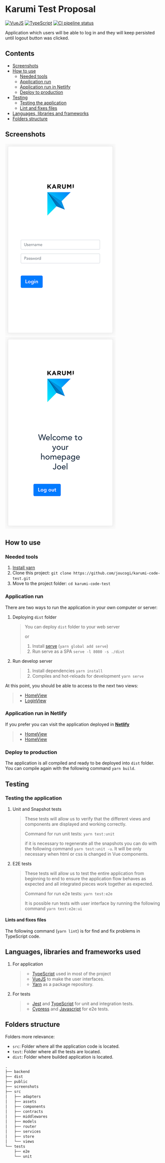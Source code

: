# Karumi Test Proposal
<a href="https://www.typescriptlang.org/" target="_blank"><img src="https://img.shields.io/badge/VueJS-%5E2.6.11-brightgreen" alt="VueJS"/></a>
<a href="https://vuejs.org/" target="_blank"><img src="https://img.shields.io/badge/TypeScript-%5E3.9.7-blue" alt="TypeScript"/></a>
<a href="https://github.com/joucogi/karumi-code-test/actions"><img src="https://github.com/CodelyTV/php-ddd-example/workflows/CI/badge.svg" alt="CI pipeline status" /></a>

Application which users will be able to log in and they will keep persisted until logout button was clicked.

## Contents

* [Screenshots](#screenshots)
* [How to use](#how-to-use)
    * [Needed tools](#needed-tools)
    * [Application run](#application-run)
    * [Application run in Netlify](#application-run-in-netlify)
    * [Deploy to production](#deploy-to-production)
* [Testing](#testing)
    * [Testing the application](#testing-the-application)
    * [Lint and fixes files](#lints-and-fixes-files)
* [Languages, libraries and frameworks](#languages-libraries-and-frameworks-used)
* [Folders structure](#folders-structure)

## Screenshots
![Login View](/screenshots/LoginView.png?raw=true "Login View") ![Home View](/screenshots/HomeView.png?raw=true "Home View")

## How to use
### Needed tools
1. <a href="https://classic.yarnpkg.com/en/docs/install" target="_blank">Install yarn</a>
2. Clone this project: `git clone https://github.com/joucogi/karumi-code-test.git`
3. Move to the project folder: `cd karumi-code-test`

### Application run
There are two ways to run the application in your own computer or server:

1. Deploying `dist` folder
    > You can deploy `dist` folder to your web server
    >
    > or
    >
    > 1. Install <a href="https://www.npmjs.com/package/serve" target="_blank">serve</a> (`yarn global add serve`)
    > 2. Run serve as a SPA `serve -l 8080 -s ./dist`

2. Run develop server
    > 1. Install dependencies `yarn install`
    > 2. Compiles and hot-reloads for development `yarn serve`

At this point, you should be able to access to the next two views: 
> - <a href="http://127.0.0.1:8080" target="_blank">HomeView</a>
> - <a href="http://127.0.0.1:8080/login" target="_blank">LoginView</a>

### Application run in Netlify
If you prefer you can visit the application deployed in **<a href="https://www.netlify.com" target="_blank">Netlify</a>**
> - <a href="https://joucogi-karumi-login-only-for-guests.netlify.app" target="_blank">HomeView</a>
> - <a href="https://joucogi-karumi-login-only-for-guests.netlify.app/login" target="_blank">HomeView</a>

### Deploy to production
The application is all compiled and ready to be deployed into `dist` folder.
You can compile again with the following command `yarn build`.

## Testing
### Testing the application

1. Unit and Snapshot tests
    > These tests will allow us to verify that the different views and components are displayed and working correctly.
    >
    > Command for run unit tests: `yarn test:unit`
    >
    > if it is necessary to regenerate all the snapshots you can do with the following command `yarn test:unit -u`.
    > It will be only necessary when html or css is changed in Vue components.

2. E2E tests
    > These tests will allow us to test the entire application from beginning to end to ensure the application flow behaves as expected and all integrated pieces work together as expected.
    >
    > Command for run e2e tests: `yarn test:e2e`
    >
    > It is possible run tests with user interface by running the following command `yarn test:e2e:ui`

#### Lints and fixes files
The following command (`yarn lint`) is for find and fix problems in TypeScript code.

## Languages, libraries and frameworks used
1. For application
    > - <a href="https://www.typescriptlang.org/" target="_blank">TypeScript</a> used in most of the project
    > - <a href="https://vuejs.org/" target="_blank">VueJS</a> to make the user interfaces.
    > - <a href="https://yarnpkg.com/" target="_blank">Yarn</a> as a package repository.

2. For tests
    > - <a href="https://jestjs.io/" target="_blank">Jest</a> and <a href="https://www.typescriptlang.org/" target="_blank">TypeScript</a> for unit and integration tests.
    > - <a href="https://www.cypress.io/" target="_blank">Cypress</a> and <a href="https://developer.mozilla.org/es/docs/Web/JavaScript" target="_blank">Javascript</a> for e2e tests.
   
## Folders structure

Folders more relevance:

- `src`: Folder where all the application code is located.
- `test`: Folder where all the tests are located.
- `dist`: Folder where builded application is located.

```
.
├── backend  
├── dist
├── public
├── screenshots
├── src
│   ├── adapters
│   ├── assets
│   ├── components
│   ├── contracts
│   ├── middlewares
│   ├── models
│   ├── router
│   ├── services
│   ├── store
│   └── views
└── tests
    ├── e2e
    └── unit
```